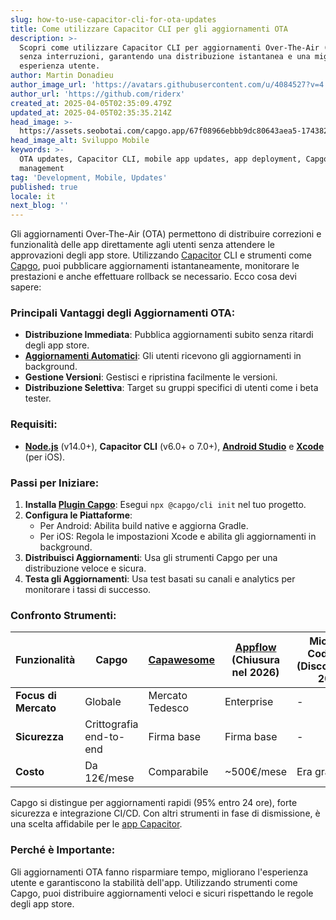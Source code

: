 ```yaml
---
slug: how-to-use-capacitor-cli-for-ota-updates
title: Come utilizzare Capacitor CLI per gli aggiornamenti OTA
description: >-
  Scopri come utilizzare Capacitor CLI per aggiornamenti Over-The-Air (OTA)
  senza interruzioni, garantendo una distribuzione istantanea e una migliore
  esperienza utente.
author: Martin Donadieu
author_image_url: 'https://avatars.githubusercontent.com/u/4084527?v=4'
author_url: 'https://github.com/riderx'
created_at: 2025-04-05T02:35:09.479Z
updated_at: 2025-04-05T02:35:35.214Z
head_image: >-
  https://assets.seobotai.com/capgo.app/67f08966ebbb9dc80643aea5-1743820535214.jpg
head_image_alt: Sviluppo Mobile
keywords: >-
  OTA updates, Capacitor CLI, mobile app updates, app deployment, Capgo, version
  management
tag: 'Development, Mobile, Updates'
published: true
locale: it
next_blog: ''
---
```

Gli aggiornamenti Over-The-Air (OTA) permettono di distribuire correzioni e funzionalità delle app direttamente agli utenti senza attendere le approvazioni degli app store. Utilizzando [Capacitor](https://capacitorjs.com/) CLI e strumenti come [Capgo](https://capgo.app/), puoi pubblicare aggiornamenti istantaneamente, monitorare le prestazioni e anche effettuare rollback se necessario. Ecco cosa devi sapere:

### Principali Vantaggi degli Aggiornamenti OTA:

- **Distribuzione Immediata**: Pubblica aggiornamenti subito senza ritardi degli app store.
- **[Aggiornamenti Automatici](https://capgo.app/docs/plugin/cloud-mode/auto-update/)**: Gli utenti ricevono gli aggiornamenti in background.
- **Gestione Versioni**: Gestisci e ripristina facilmente le versioni.
- **Distribuzione Selettiva**: Target su gruppi specifici di utenti come i beta tester.

### Requisiti:

- **[Node.js](https://nodejs.org/en)** (v14.0+), **Capacitor CLI** (v6.0+ o 7.0+), **[Android Studio](https://developer.android.com/studio)** e **[Xcode](https://developer.apple.com/xcode/)** (per iOS).

### Passi per Iniziare:

1. **Installa [Plugin Capgo](https://capgo.app/plugins/)**: Esegui `npx @capgo/cli init` nel tuo progetto.
2. **Configura le Piattaforme**:
   - Per Android: Abilita build native e aggiorna Gradle.
   - Per iOS: Regola le impostazioni Xcode e abilita gli aggiornamenti in background.
3. **Distribuisci Aggiornamenti**: Usa gli strumenti Capgo per una distribuzione veloce e sicura.
4. **Testa gli Aggiornamenti**: Usa test basati su canali e analytics per monitorare i tassi di successo.

### Confronto Strumenti:

| Funzionalità | Capgo | [Capawesome](https://capawesome.io/) | [Appflow](https://ionic.io/appflow/) (Chiusura nel 2026) | Microsoft CodePush (Discontinuato 2024) |
| --- | --- | --- | --- | --- |
| **Focus di Mercato** | Globale | Mercato Tedesco | Enterprise | - |
| **Sicurezza** | Crittografia end-to-end | Firma base | Firma base | - |
| **Costo** | Da 12€/mese | Comparabile | ~500€/mese | Era gratuito |

Capgo si distingue per aggiornamenti rapidi (95% entro 24 ore), forte sicurezza e integrazione CI/CD. Con altri strumenti in fase di dismissione, è una scelta affidabile per le [app Capacitor](https://capgo.app/blog/capacitor-comprehensive-guide/).

### Perché è Importante:

Gli aggiornamenti OTA fanno risparmiare tempo, migliorano l'esperienza utente e garantiscono la stabilità dell'app. Utilizzando strumenti come Capgo, puoi distribuire aggiornamenti veloci e sicuri rispettando le regole degli app store.
